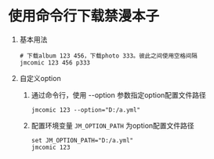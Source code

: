 # 使用命令行下载禁漫本子

1. 基本用法

   ```
   # 下载album 123 456，下载photo 333。彼此之间使用空格间隔
   jmcomic 123 456 p333
   ```

2. 自定义option

   1. 通过命令行，使用 --option 参数指定option配置文件路径

      ```
      jmcomic 123 --option="D:/a.yml"
      ```

   2. 配置环境变量 `JM_OPTION_PATH` 为option配置文件路径

      ```
      set JM_OPTION_PATH="D:/a.yml"
      jmcomic 123
      ```
